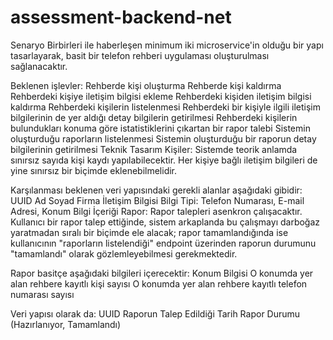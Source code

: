 # assessment-backend-net

Senaryo
Birbirleri ile haberleşen minimum iki microservice'in olduğu bir yapı tasarlayarak, basit bir telefon rehberi uygulaması oluşturulması sağlanacaktır.

Beklenen işlevler:
Rehberde kişi oluşturma
Rehberde kişi kaldırma
Rehberdeki kişiye iletişim bilgisi ekleme
Rehberdeki kişiden iletişim bilgisi kaldırma
Rehberdeki kişilerin listelenmesi
Rehberdeki bir kişiyle ilgili iletişim bilgilerinin de yer aldığı detay bilgilerin getirilmesi
Rehberdeki kişilerin bulundukları konuma göre istatistiklerini çıkartan bir rapor talebi
Sistemin oluşturduğu raporların listelenmesi
Sistemin oluşturduğu bir raporun detay bilgilerinin getirilmesi
Teknik Tasarım
Kişiler: Sistemde teorik anlamda sınırsız sayıda kişi kaydı yapılabilecektir. Her kişiye bağlı iletişim bilgileri de yine sınırsız bir biçimde eklenebilmelidir.


Karşılanması beklenen veri yapısındaki gerekli alanlar aşağıdaki gibidir:
UUID
Ad
Soyad
Firma
İletişim Bilgisi
Bilgi Tipi: Telefon Numarası, E-mail Adresi, Konum
Bilgi İçeriği
Rapor: Rapor talepleri asenkron çalışacaktır. Kullanıcı bir rapor talep ettiğinde, sistem arkaplanda bu çalışmayı darboğaz yaratmadan sıralı bir biçimde ele alacak; rapor tamamlandığında ise kullanıcının "raporların listelendiği" endpoint üzerinden raporun durumunu "tamamlandı" olarak gözlemleyebilmesi gerekmektedir.


Rapor basitçe aşağıdaki bilgileri içerecektir:
Konum Bilgisi
O konumda yer alan rehbere kayıtlı kişi sayısı
O konumda yer alan rehbere kayıtlı telefon numarası sayısı


Veri yapısı olarak da:
UUID
Raporun Talep Edildiği Tarih
Rapor Durumu (Hazırlanıyor, Tamamlandı)
